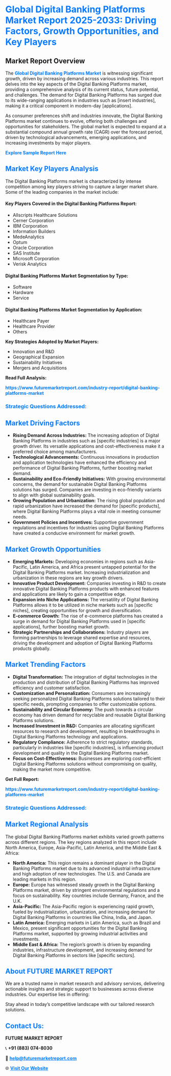 <h1 style="color: #007BFF;">Global Digital Banking Platforms Market Report 2025-2033: Driving Factors, Growth Opportunities, and Key Players</h1>

<section id="overview">
<h2>Market Report Overview</h2>
<p>The <a href="https://www.futuremarketreport.com/industry-report/digital-banking-platforms-market" style="color: #007BFF; text-decoration: none;"><strong>Global Digital Banking Platforms Market</strong></a> is witnessing significant growth, driven by increasing demand across various industries. This report delves into the key aspects of the Digital Banking Platforms market, providing a comprehensive analysis of its current status, future potential, and challenges. The demand for Digital Banking Platforms has surged due to its wide-ranging applications in industries such as [insert industries], making it a critical component in modern-day [applications].</p>
<p>As consumer preferences shift and industries innovate, the Digital Banking Platforms market continues to evolve, offering both challenges and opportunities for stakeholders. The global market is expected to expand at a substantial compound annual growth rate (CAGR) over the forecast period, driven by technological advancements, emerging applications, and increasing investments by major players.</p>
</section>

<section id="overview">
<p><a href="https://www.futuremarketreport.com/request-sample/reportId=33776" style="color: #007BFF; text-decoration: none;"><strong>Explore Sample Report Here</strong></a></p>
</section>

<section id="key-players">
<h2 style="color: #007BFF;">Market Key Players Analysis</h2>
<p>The Digital Banking Platforms market is characterized by intense competition among key players striving to capture a larger market share. Some of the leading companies in the market include:</p>
<h4>Key Players Covered in the Digital Banking Platforms Report:</h4>
<ul><li>Allscripts Healthcare Solutions</li><li>Cerner Corporation</li><li>IBM Corporation</li><li>Information Builders</li><li>MedeAnalytics</li><li>Optum</li><li>Oracle Corporation</li><li>SAS Institute</li><li>Microsoft Corporation</li><li>Verisk Analytics</li></ul>
<h4>Digital Banking Platforms Market Segmentation by Type:</h4>
<ul><li>Software</li><li>Hardware</li><li>Service</li></ul>

<h4>Digital Banking Platforms Market Segmentation by Application:</h4>
<ul><li>Healthcare Payer</li><li>Healthcare Provider</li><li>Others</li></ul>
<p><strong>Key Strategies Adopted by Market Players:</strong></p>
<ul>
<li>Innovation and R&D</li>
<li>Geographical Expansion</li>
<li>Sustainability Initiatives</li>
<li>Mergers and Acquisitions</li>
</ul>
</section>

<section>
<p><strong>Read Full Analysis: </strong></p><a href="https://www.futuremarketreport.com/industry-report/digital-banking-platforms-market" style="color: #007BFF; text-decoration: none;"><strong>https://www.futuremarketreport.com/industry-report/digital-banking-platforms-market</strong></a>
<h3 style="color: #007BFF;">Strategic Questions Addressed:</h3>
</section>

<section id="driving-factors">
<h2 style="color: #007BFF;">Market Driving Factors</h2>
<ul>
<li><strong>Rising Demand Across Industries:</strong> The increasing adoption of Digital Banking Platforms in industries such as [specific industries] is a major growth driver. Its versatile applications and cost-effectiveness make it a preferred choice among manufacturers.</li>
<li><strong>Technological Advancements:</strong> Continuous innovations in production and application technologies have enhanced the efficiency and performance of Digital Banking Platforms, further boosting market demand.</li>
<li><strong>Sustainability and Eco-Friendly Initiatives:</strong> With growing environmental concerns, the demand for sustainable Digital Banking Platforms solutions has surged. Companies are investing in eco-friendly variants to align with global sustainability goals.</li>
<li><strong>Growing Population and Urbanization:</strong> The rising global population and rapid urbanization have increased the demand for [specific products], where Digital Banking Platforms plays a vital role in meeting consumer needs.</li>
<li><strong>Government Policies and Incentives:</strong> Supportive government regulations and incentives for industries using Digital Banking Platforms have created a conducive environment for market growth.</li>
</ul>
</section>

<section id="growth-opportunities">
<h2 style="color: #007BFF;">Market Growth Opportunities</h2>
<ul>
<li><strong>Emerging Markets:</strong> Developing economies in regions such as Asia-Pacific, Latin America, and Africa present untapped potential for the Digital Banking Platforms market. Increasing industrialization and urbanization in these regions are key growth drivers.</li>
<li><strong>Innovative Product Development:</strong> Companies investing in R&D to create innovative Digital Banking Platforms products with enhanced features and applications are likely to gain a competitive edge.</li>
<li><strong>Expansion into Niche Applications:</strong> The versatility of Digital Banking Platforms allows it to be utilized in niche markets such as [specific niches], creating opportunities for growth and diversification.</li>
<li><strong>E-commerce Growth:</strong> The rise of e-commerce platforms has created a surge in demand for Digital Banking Platforms used in [specific applications], further boosting market growth.</li>
<li><strong>Strategic Partnerships and Collaborations:</strong> Industry players are forming partnerships to leverage shared expertise and resources, driving the development and adoption of Digital Banking Platforms products globally.</li>
</ul>
</section>

<section id="trending-factors">
<h2 style="color: #007BFF;">Market Trending Factors</h2>
<ul>
<li><strong>Digital Transformation:</strong> The integration of digital technologies in the production and distribution of Digital Banking Platforms has improved efficiency and customer satisfaction.</li>
<li><strong>Customization and Personalization:</strong> Consumers are increasingly seeking personalized Digital Banking Platforms solutions tailored to their specific needs, prompting companies to offer customizable options.</li>
<li><strong>Sustainability and Circular Economy:</strong> The push towards a circular economy has driven demand for recyclable and reusable Digital Banking Platforms solutions.</li>
<li><strong>Increased Investment in R&D:</strong> Companies are allocating significant resources to research and development, resulting in breakthroughs in Digital Banking Platforms technology and applications.</li>
<li><strong>Regulatory Compliance:</strong> Adherence to strict regulatory standards, particularly in industries like [specific industries], is influencing product development and quality in the Digital Banking Platforms market.</li>
<li><strong>Focus on Cost-Effectiveness:</strong> Businesses are exploring cost-efficient Digital Banking Platforms solutions without compromising on quality, making the market more competitive.</li>
</ul>
</section>

<section>
<p><strong>Get Full Report: </strong></p><a href="https://www.futuremarketreport.com/industry-report/digital-banking-platforms-market" style="color: #007BFF; text-decoration: none;"><strong>https://www.futuremarketreport.com/industry-report/digital-banking-platforms-market</strong></a>
<h3 style="color: #007BFF;">Strategic Questions Addressed:</h3>
</section>


<section id="regional-analysis">
<h2 style="color: #007BFF;">Market Regional Analysis</h2>
<p>The global Digital Banking Platforms market exhibits varied growth patterns across different regions. The key regions analyzed in this report include North America, Europe, Asia-Pacific, Latin America, and the Middle East & Africa:</p>
<ul>
<li><strong>North America:</strong> This region remains a dominant player in the Digital Banking Platforms market due to its advanced industrial infrastructure and high adoption of new technologies. The U.S. and Canada are leading markets in this region.</li>
<li><strong>Europe:</strong> Europe has witnessed steady growth in the Digital Banking Platforms market, driven by stringent environmental regulations and a focus on sustainability. Key countries include Germany, France, and the U.K.</li>
<li><strong>Asia-Pacific:</strong> The Asia-Pacific region is experiencing rapid growth, fueled by industrialization, urbanization, and increasing demand for Digital Banking Platforms in countries like China, India, and Japan.</li>
<li><strong>Latin America:</strong> Emerging markets in Latin America, such as Brazil and Mexico, present significant opportunities for the Digital Banking Platforms market, supported by growing industrial activities and investments.</li>
<li><strong>Middle East & Africa:</strong> The region’s growth is driven by expanding industries, infrastructure development, and increasing demand for Digital Banking Platforms in sectors like [specific sectors].</li>
</ul>
</section>

<footer>
<h2 style="color: #007BFF;">About FUTURE MARKET REPORT</h2>
<p>We are a trusted name in market research and advisory services, delivering actionable insights and strategic support to businesses across diverse industries. Our expertise lies in offering:</p>

<p>Stay ahead in today’s competitive landscape with our tailored research solutions.</p>

<h2 style="color: #007BFF;">Contact Us:</h2>
<p><strong>FUTURE MARKET REPORT</strong></p>
<p>📞 <strong>+91 (883) 074-8030</strong></p>
<p>📧 <strong><a href="mailto:help@futuremarketreport.com" style="color: #007BFF;">help@futuremarketreport.com</a></strong></p>
<p>🌐 <strong><a href="https://www.futuremarketreport.com/" style="color: #007BFF;">Visit Our Website</a></strong></p>
</footer>